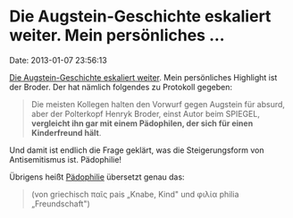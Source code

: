 Die Augstein-Geschichte eskaliert weiter. Mein persönliches \...
================================================================

Date: 2013-01-07 23:56:13

[Die Augstein-Geschichte eskaliert
weiter](http://ml.spiegel.de/article.do?id=875937). Mein persönliches
Highlight ist der Broder. Der hat nämlich folgendes zu Protokoll
gegeben:

> Die meisten Kollegen halten den Vorwurf gegen Augstein für absurd,
> aber der Polterkopf Henryk Broder, einst Autor beim SPIEGEL,
> **vergleicht ihn gar mit einem Pädophilen, der sich für einen
> Kinderfreund hält**.

Und damit ist endlich die Frage geklärt, was die Steigerungsform von
Antisemitismus ist. Pädophilie!

Übrigens heißt
[Pädophilie](http://de.wikipedia.org/wiki/P%C3%A4dophilie) übersetzt
genau das:

> (von griechisch παῖς pais „Knabe, Kind" und φιλία philia
> „Freundschaft")
